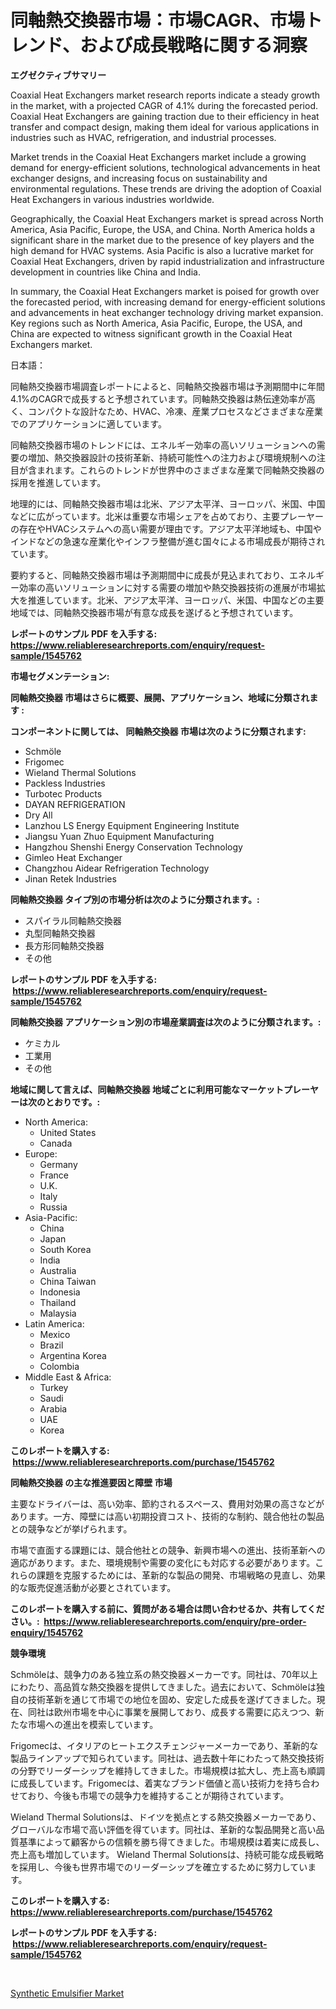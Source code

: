 <p><h1>同軸熱交換器市場：市場CAGR、市場トレンド、および成長戦略に関する洞察</h1></p><p><strong>エグゼクティブサマリー</strong></p>
<p><p>Coaxial Heat Exchangers market research reports indicate a steady growth in the market, with a projected CAGR of 4.1% during the forecasted period. Coaxial Heat Exchangers are gaining traction due to their efficiency in heat transfer and compact design, making them ideal for various applications in industries such as HVAC, refrigeration, and industrial processes.</p><p>Market trends in the Coaxial Heat Exchangers market include a growing demand for energy-efficient solutions, technological advancements in heat exchanger designs, and increasing focus on sustainability and environmental regulations. These trends are driving the adoption of Coaxial Heat Exchangers in various industries worldwide.</p><p>Geographically, the Coaxial Heat Exchangers market is spread across North America, Asia Pacific, Europe, the USA, and China. North America holds a significant share in the market due to the presence of key players and the high demand for HVAC systems. Asia Pacific is also a lucrative market for Coaxial Heat Exchangers, driven by rapid industrialization and infrastructure development in countries like China and India.</p><p>In summary, the Coaxial Heat Exchangers market is poised for growth over the forecasted period, with increasing demand for energy-efficient solutions and advancements in heat exchanger technology driving market expansion. Key regions such as North America, Asia Pacific, Europe, the USA, and China are expected to witness significant growth in the Coaxial Heat Exchangers market.</p><p>日本語：</p><p>同軸熱交換器市場調査レポートによると、同軸熱交換器市場は予測期間中に年間4.1%のCAGRで成長すると予想されています。同軸熱交換器は熱伝達効率が高く、コンパクトな設計なため、HVAC、冷凍、産業プロセスなどさまざまな産業でのアプリケーションに適しています。</p><p>同軸熱交換器市場のトレンドには、エネルギー効率の高いソリューションへの需要の増加、熱交換器設計の技術革新、持続可能性への注力および環境規制への注目が含まれます。これらのトレンドが世界中のさまざまな産業で同軸熱交換器の採用を推進しています。</p><p>地理的には、同軸熱交換器市場は北米、アジア太平洋、ヨーロッパ、米国、中国などに広がっています。北米は重要な市場シェアを占めており、主要プレーヤーの存在やHVACシステムへの高い需要が理由です。アジア太平洋地域も、中国やインドなどの急速な産業化やインフラ整備が進む国々による市場成長が期待されています。</p><p>要約すると、同軸熱交換器市場は予測期間中に成長が見込まれており、エネルギー効率の高いソリューションに対する需要の増加や熱交換器技術の進展が市場拡大を推進しています。北米、アジア太平洋、ヨーロッパ、米国、中国などの主要地域では、同軸熱交換器市場が有意な成長を遂げると予想されています。</p></p>
<p><strong>レポートのサンプル PDF を入手する: <a href="https://www.reliableresearchreports.com/enquiry/request-sample/1545762">https://www.reliableresearchreports.com/enquiry/request-sample/1545762</a></strong></p>
<p><strong>市場セグメンテーション:</strong></p>
<p><strong> 同軸熱交換器 市場はさらに概要、展開、アプリケーション、地域に分類されます :</strong></p>
<p><strong>コンポーネントに関しては、 同軸熱交換器 市場は次のように分類されます: &nbsp;</strong></p>
<p><ul><li>Schmöle</li><li>Frigomec</li><li>Wieland Thermal Solutions</li><li>Packless Industries</li><li>Turbotec Products</li><li>DAYAN REFRIGERATION</li><li>Dry All</li><li>Lanzhou LS Energy Equipment Engineering Institute</li><li>Jiangsu Yuan Zhuo Equipment Manufacturing</li><li>Hangzhou Shenshi Energy Conservation Technology</li><li>Gimleo Heat Exchanger</li><li>Changzhou Aidear Refrigeration Technology</li><li>Jinan Retek Industries</li></ul></p>
<p><strong> 同軸熱交換器 タイプ別の市場分析は次のように分類されます。:</strong></p>
<p><ul><li>スパイラル同軸熱交換器</li><li>丸型同軸熱交換器</li><li>長方形同軸熱交換器</li><li>その他</li></ul></p>
<p><strong>レポートのサンプル PDF を入手する: &nbsp;<a href="https://www.reliableresearchreports.com/enquiry/request-sample/1545762">https://www.reliableresearchreports.com/enquiry/request-sample/1545762</a></strong></p>
<p><strong> 同軸熱交換器 アプリケーション別の市場産業調査は次のように分類されます。:</strong></p>
<p><ul><li>ケミカル</li><li>工業用</li><li>その他</li></ul></p>
<p><strong>地域に関して言えば、同軸熱交換器 地域ごとに利用可能なマーケットプレーヤーは次のとおりです。:</strong></p>
<p><ul>
    <li>
        North America:
        <ul>
            <li>United States</li>
            <li>Canada</li>
        </ul>
    </li>
    <li>
        Europe:
        <ul>
            <li>Germany</li>
            <li>France</li>
            <li>U.K.</li>
            <li>Italy</li>
            <li>Russia</li>
        </ul>
    </li>
    <li>
        Asia-Pacific:
        <ul>
            <li>China</li>
            <li>Japan</li>
            <li>South Korea</li>
            <li>India</li>
            <li>Australia</li>
            <li>China Taiwan</li>
            <li>Indonesia</li>
            <li>Thailand</li>
            <li>Malaysia</li>
        </ul>
    </li>
    <li>
        Latin America:
        <ul>
            <li>Mexico</li>
            <li>Brazil</li>
            <li>Argentina Korea</li>
            <li>Colombia</li>
        </ul>
    </li>
    <li>
        Middle East & Africa:
        <ul>
            <li>Turkey</li>
            <li>Saudi</li>
            <li>Arabia</li>
            <li>UAE</li>
            <li>Korea</li>
        </ul>
    </li>
    </ul></p>
<p><strong>このレポートを購入する: &nbsp;<a href="https://www.reliableresearchreports.com/purchase/1545762">https://www.reliableresearchreports.com/purchase/1545762</a></strong></p>
<p><strong>同軸熱交換器 の主な推進要因と障壁 市場</strong></p>
<p><p>主要なドライバーは、高い効率、節約されるスペース、費用対効果の高さなどがあります。一方、障壁には高い初期投資コスト、技術的な制約、競合他社の製品との競争などが挙げられます。</p><p>市場で直面する課題には、競合他社との競争、新興市場への進出、技術革新への適応があります。また、環境規制や需要の変化にも対応する必要があります。これらの課題を克服するためには、革新的な製品の開発、市場戦略の見直し、効果的な販売促進活動が必要とされています。</p></p>
<p><strong>このレポートを購入する前に、質問がある場合は問い合わせるか、共有してください。:&nbsp; <a href="https://www.reliableresearchreports.com/enquiry/pre-order-enquiry/1545762">https://www.reliableresearchreports.com/enquiry/pre-order-enquiry/1545762</a></strong></p>
<p><strong>競争環境</strong></p>
<p><p>Schmöleは、競争力のある独立系の熱交換器メーカーです。同社は、70年以上にわたり、高品質な熱交換器を提供してきました。過去において、Schmöleは独自の技術革新を通じて市場での地位を固め、安定した成長を遂げてきました。現在、同社は欧州市場を中心に事業を展開しており、成長する需要に応えつつ、新たな市場への進出を模索しています。</p><p>Frigomecは、イタリアのヒートエクスチェンジャーメーカーであり、革新的な製品ラインアップで知られています。同社は、過去数十年にわたって熱交換技術の分野でリーダーシップを維持してきました。市場規模は拡大し、売上高も順調に成長しています。Frigomecは、着実なブランド価値と高い技術力を持ち合わせており、今後も市場での競争力を維持することが期待されています。</p><p>Wieland Thermal Solutionsは、ドイツを拠点とする熱交換器メーカーであり、グローバルな市場で高い評価を得ています。同社は、革新的な製品開発と高い品質基準によって顧客からの信頼を勝ち得てきました。市場規模は着実に成長し、売上高も増加しています。 Wieland Thermal Solutionsは、持続可能な成長戦略を採用し、今後も世界市場でのリーダーシップを確立するために努力しています。</p></p>
<p><strong>このレポートを購入する: &nbsp; <a href="https://www.reliableresearchreports.com/purchase/1545762">https://www.reliableresearchreports.com/purchase/1545762</a></strong></p>
<p><strong>レポートのサンプル PDF を入手する: &nbsp;<a href="https://www.reliableresearchreports.com/enquiry/request-sample/1545762">https://www.reliableresearchreports.com/enquiry/request-sample/1545762</a></strong><strong></strong></p>
<p>&nbsp;</p>
<p><p><a href="https://bubble-tree-ea4.notion.site/Synthetic-Emulsifier-Market-Analysis-and-Market-Size-Global-Industry-Overview-Market-Segmentation--797402b42daf4377bd55fb368f3bb617">Synthetic Emulsifier Market</a></p></p>